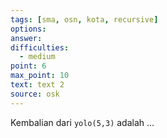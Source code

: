 ```yaml
---
tags: [sma, osn, kota, recursive]
options: 
answer: 
difficulties:
  - medium
point: 6
max_point: 10
text: text 2
source: osk
---
```


Kembalian dari `yolo(5,3)` adalah $...$
